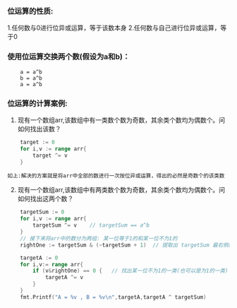 ### 位运算的性质:
 1.任何数与0进行位异或运算，等于该数本身
 2.任何数与自己进行位异或运算，等于0

### 使用位运算交换两个数(假设为a和b)：
```
    a = a^b
    b = a^b
    a = a^b
```

### 位运算的计算案例:

1. 现有一个数组arr,该数组中有一类数个数为奇数，其余类个数均为偶数个。问如何找出该数？
```go
    target := 0
    for i,v := range arr{
        target ^= v
    }
```
    如上:解决的方案就是将arr中全部的数进行一次按位异或运算，得出的必然是奇数个的该类数

2. 现有一个数组arr,该数组中有两类数个数为奇数，其余类个数均为偶数个。问如何找出这两个数？
```go
    targetSum := 0
    for i,v := range arr{
        targetSum ^= v    // targetSum == a^b
    }
    // 接下来将arr中的数分为两组: 某一位等于1的和某一位不为1的
    rightOne := targetSum & (~targetSum + 1)  // 提取出 targetSum 最右侧的1(固定做法)

    targetA := 0
    for i,v:= range arr{
        if (v&rightOne) == 0 {   // 找出某一位不为1的一类(也可以是为1的一类)
            targetA ^= v
        }
    }
    fmt.Printf("A = %v , B = %v\n",targetA,targetA ^ targetSum)
```